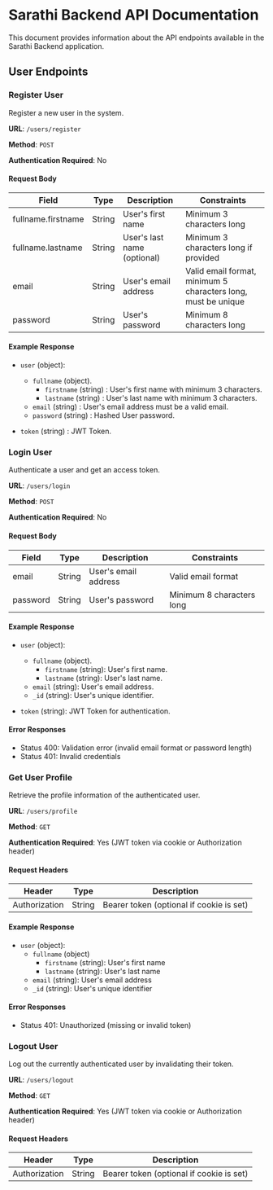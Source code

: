 # Sarathi Backend API Documentation

This document provides information about the API endpoints available in the Sarathi Backend application.

## User Endpoints

### Register User

Register a new user in the system.

**URL**: `/users/register`

**Method**: `POST`

**Authentication Required**: No

#### Request Body

| Field | Type | Description | Constraints |
|-------|------|-------------|------------|
| fullname.firstname | String | User's first name | Minimum 3 characters long |
| fullname.lastname | String | User's last name (optional) | Minimum 3 characters long if provided |
| email | String | User's email address | Valid email format, minimum 5 characters long, must be unique |
| password | String | User's password | Minimum 8 characters long |

#### Example Response

- `user` (object):
    - `fullname` (object).
        - `firstname` (string) : User's first name with minimum 3 characters.
        - `lastname` (string) : User's last name with minimum 3 characters.
    - `email` (string) : User's email address must be a valid email.
    - `password` (string) : Hashed User password.

- `token` (string) : JWT Token.

### Login User

Authenticate a user and get an access token.

**URL**: `/users/login`

**Method**: `POST`

**Authentication Required**: No

#### Request Body

| Field | Type | Description | Constraints |
|-------|------|-------------|------------|
| email | String | User's email address | Valid email format |
| password | String | User's password | Minimum 8 characters long |

#### Example Response

- `user` (object): 
    - `fullname` (object).
        - `firstname` (string): User's first name.
        - `lastname` (string): User's last name.
    - `email` (string): User's email address.
    - `_id` (string): User's unique identifier.

- `token` (string): JWT Token for authentication.

#### Error Responses

- Status 400: Validation error (invalid email format or password length)
- Status 401: Invalid credentials

### Get User Profile

Retrieve the profile information of the authenticated user.

**URL**: `/users/profile`

**Method**: `GET`

**Authentication Required**: Yes (JWT token via cookie or Authorization header)

#### Request Headers

| Header | Type | Description |
|--------|------|-------------|
| Authorization | String | Bearer token (optional if cookie is set) |

#### Example Response

- `user` (object):
    - `fullname` (object)
        - `firstname` (string): User's first name
        - `lastname` (string): User's last name
    - `email` (string): User's email address
    - `_id` (string): User's unique identifier

#### Error Responses

- Status 401: Unauthorized (missing or invalid token)

### Logout User

Log out the currently authenticated user by invalidating their token.

**URL**: `/users/logout`

**Method**: `GET`

**Authentication Required**: Yes (JWT token via cookie or Authorization header)

#### Request Headers

| Header | Type | Description |
|--------|------|-------------|
| Authorization | String | Bearer token (optional if cookie is set) |



